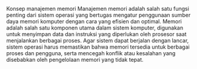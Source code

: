 Konsep manajemen memori
Manajemen memori adalah salah satu fungsi penting dari sistem operasi yang bertugas mengatur penggunaan 
sumber daya memori komputer dengan cara yang efisien dan optimal. Memori adalah salah satu komponen utama dalam sistem komputer, digunakan untuk menyimpan data dan instruksi yang diperlukan oleh prosesor saat menjalankan berbagai proses. Agar sistem dapat berjalan dengan lancar, sistem operasi harus memastikan bahwa memori tersedia untuk berbagai proses dan pengguna, serta mencegah konflik atau kesalahan yang disebabkan oleh pengelolaan memori yang tidak tepat.

